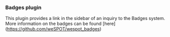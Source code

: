 ### Badges plugin

This plugin provides a link in the sidebar of an inquiry to the Badges system.
More information on the badges can be found [here] (https://github.com/weSPOT/wespot_badges)
